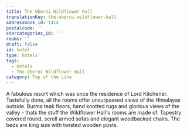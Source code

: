 ```yaml
---
title: The Oberoi Wildflower Hall
translationKey: the-oberoi-wildflower-hall
addressbook_id: 1414
postalcode: ''
starcategories_id: ''
rooms: ''
draft: false
id: hotel
type: hotels
tags:
  - Hotels
  - The Oberoi Wildflower Hall
category: Top of the Line
---
```

A fabulous resort which was once the residence of Lord Kitchener. Tastefully done, all the rooms offer unsurpassed views of the Himalayas outside. Burma teak floors, hand knotted rugs and glorious views of the valley - thats the stuff the Wildflower Hall's rooms are made of. Tapestry covered round, scroll armed sofas and elegant woodbacked chairs. The beds are king size with twisted wooden posts. 